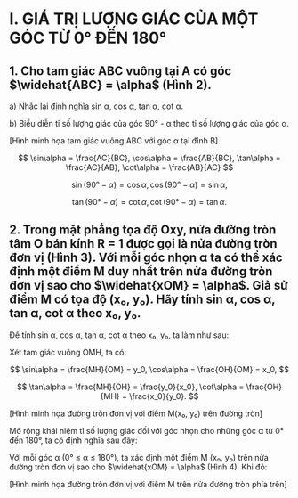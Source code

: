 # I. GIÁ TRỊ LƯỢNG GIÁC CỦA MỘT GÓC TỪ 0° ĐẾN 180°

## 1. Cho tam giác ABC vuông tại A có góc $\widehat{ABC} = \alpha$ (Hình 2).

a) Nhắc lại định nghĩa sin α, cos α, tan α, cot α.

b) Biểu diễn tỉ số lượng giác của góc 90° - α theo tỉ số lượng giác của góc α.

[Hình minh họa tam giác vuông ABC với góc α tại đỉnh B]

$$
\sin\alpha = \frac{AC}{BC}, \cos\alpha = \frac{AB}{BC}, \tan\alpha = \frac{AC}{AB}, \cot\alpha = \frac{AB}{AC}
$$

$$
\sin(90° - \alpha) = \cos\alpha, \cos(90° - \alpha) = \sin\alpha,
$$

$$
\tan(90° - \alpha) = \cot\alpha, \cot(90° - \alpha) = \tan\alpha.
$$

## 2. Trong mặt phẳng tọa độ Oxy, nửa đường tròn tâm O bán kính R = 1 được gọi là nửa đường tròn đơn vị (Hình 3). Với mỗi góc nhọn α ta có thể xác định một điểm M duy nhất trên nửa đường tròn đơn vị sao cho $\widehat{xOM} = \alpha$. Giả sử điểm M có tọa độ (x₀, y₀). Hãy tính sin α, cos α, tan α, cot α theo x₀, y₀.

Để tính sin α, cos α, tan α, cot α theo x₀, y₀, ta làm như sau:

Xét tam giác vuông OMH, ta có:

$$
\sin\alpha = \frac{MH}{OM} = y_0, \cos\alpha = \frac{OH}{OM} = x_0,
$$

$$
\tan\alpha = \frac{MH}{OH} = \frac{y_0}{x_0}, \cot\alpha = \frac{OH}{MH} = \frac{x_0}{y_0}.
$$

[Hình minh họa đường tròn đơn vị với điểm M(x₀, y₀) trên đường tròn]

Mở rộng khái niệm tỉ số lượng giác đối với góc nhọn cho những góc α từ 0° đến 180°, ta có định nghĩa sau đây:

Với mỗi góc α (0° ≤ α ≤ 180°), ta xác định một điểm M (x₀, y₀) trên nửa đường tròn đơn vị sao cho $\widehat{xOM} = \alpha$ (Hình 4). Khi đó:

[Hình minh họa đường tròn đơn vị với điểm M trên nửa đường tròn phía trên]